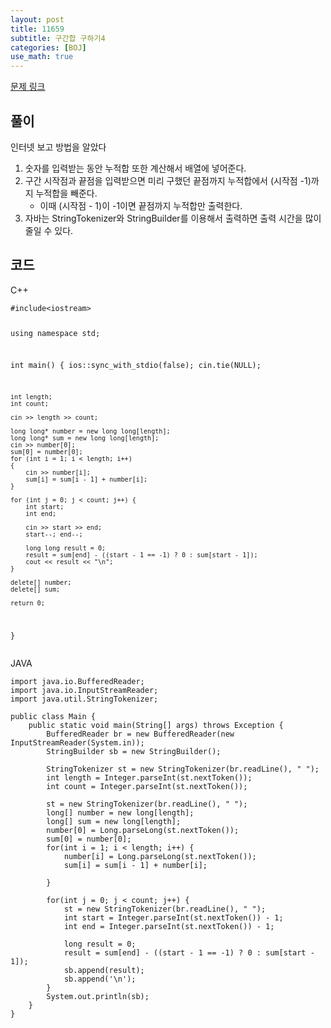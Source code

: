 ```yaml
---
layout: post
title: 11659
subtitle: 구간합 구하기4
categories: [BOJ]
use_math: true
---
```


[문제 링크](https://www.acmicpc.net/problem/11659)

<h2 class="section-heading">풀이</h2>
인터넷 보고 방법을 알았다

1. 숫자를 입력받는 동안 누적합 또한 계산해서 배열에 넣어준다.
2. 구간 시작점과 끝점을 입력받으면 미리 구했던 끝점까지 누적합에서 (시작점 -1)까지 누적합을 빼준다.
    - 이때 (시작점 - 1)이 -1이면 끝점까지 누적합만 출력한다.
3. 자바는 StringTokenizer와 StringBuilder를 이용해서 출력하면 출력 시간을 많이 줄일 수 있다.
<h2 class="section-heading">코드</h2>
C++  
<pre><code class="cpp">#include&lt;iostream>

using namespace std;

int main()
{
	ios::sync_with_stdio(false);
	cin.tie(NULL);

	int length;
	int count;

	cin >> length >> count;

	long long* number = new long long[length];
	long long* sum = new long long[length];
	cin >> number[0];
	sum[0] = number[0];
	for (int i = 1; i < length; i++)
	{
		cin >> number[i];
		sum[i] = sum[i - 1] + number[i];
	}

	for (int j = 0; j < count; j++) {
		int start;
		int end;

		cin >> start >> end;
		start--; end--;

		long long result = 0;
		result = sum[end] - ((start - 1 == -1) ? 0 : sum[start - 1]);
		cout << result << "\n";
	}

	delete[] number;
	delete[] sum;

	return 0;
}</code></pre>

JAVA
<pre><code class="java">import java.io.BufferedReader;
import java.io.InputStreamReader;
import java.util.StringTokenizer;

public class Main {
	public static void main(String[] args) throws Exception {
		BufferedReader br = new BufferedReader(new InputStreamReader(System.in));
		StringBuilder sb = new StringBuilder();

		StringTokenizer st = new StringTokenizer(br.readLine(), " ");
		int length = Integer.parseInt(st.nextToken());
		int count = Integer.parseInt(st.nextToken());

		st = new StringTokenizer(br.readLine(), " ");
		long[] number = new long[length];
		long[] sum = new long[length];
		number[0] = Long.parseLong(st.nextToken());
		sum[0] = number[0];
		for(int i = 1; i < length; i++) {
			number[i] = Long.parseLong(st.nextToken());
			sum[i] = sum[i - 1] + number[i];
			
		}
		
		for(int j = 0; j < count; j++) {
			st = new StringTokenizer(br.readLine(), " ");
			int start = Integer.parseInt(st.nextToken()) - 1;
			int end = Integer.parseInt(st.nextToken()) - 1;
			
			long result = 0;
			result = sum[end] - ((start - 1 == -1) ? 0 : sum[start - 1]); 
			sb.append(result);
			sb.append('\n');
		}
		System.out.println(sb);
	}
}</code></pre>
